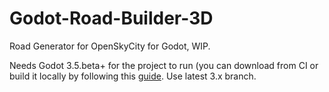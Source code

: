 # Godot-Road-Builder-3D
Road Generator for OpenSkyCity for Godot, WIP.

Needs Godot 3.5.beta+ for the project to run (you can download from CI or build it locally by following this [guide](https://docs.godotengine.org/en/stable/development/compiling/getting_source.html). Use latest 3.x branch.
